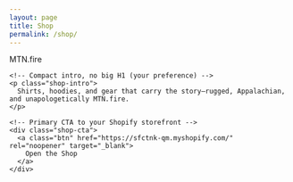 ```yaml
---
layout: page
title: Shop
permalink: /shop/
---
```


<section class="shop">
  <div class="wrap">
    <!-- Section label + rule (matches your site style) -->
    <div class="section-label">MTN.fire</div>
    <div class="section-rule"></div>

    <!-- Compact intro, no big H1 (your preference) -->
    <p class="shop-intro">
      Shirts, hoodies, and gear that carry the story—rugged, Appalachian, and unapologetically MTN.fire.
    </p>

    <!-- Primary CTA to your Shopify storefront -->
    <div class="shop-cta">
      <a class="btn" href="https://sfctnk-qm.myshopify.com/" rel="noopener" target="_blank">
        Open the Shop
      </a>
    </div>


  </div>
